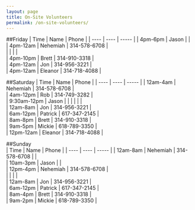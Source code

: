 ```yaml
---
layout: page
title: On-Site Volunteers
permalink: /on-site-volunteers/
---
```

##Friday
| Time | Name | Phone |
| ---- | ---- | ----- |
| 4pm-6pm  | Jason | |  
| 4pm-12am | Nehemiah | 314-578-6708 |  
| | | |  
| 4pm-10pm | Brett  | 314-910-3318 |  
| 4pm-12am | Jon   | 314-956-3221 |  
| 4pm-12am | Eleanor  | 314-718-4088 |  
  
##Saturday
| Time | Name | Phone |
| ---- | ---- | ----- |
| 12am-4am | Nehemiah | 314-578-6708 |  
| 4am-12pm | Rob   | 314-749-3282 |  
| 9:30am-12pm | Jason | | 
| | | |  
| 12am-8am | Jon   | 314-956-3221   |  
| 6am-12pm | Patrick  | 617-347-2145 |  
| 8am-8pm  | Brett  | 314-910-3318 |  
| 9am-5pm  | Mickie  | 618-789-3350 |  
| 12pm-12am | Eleanor  | 314-718-4088  |  
  
##Sunday  
| Time | Name | Phone |
| ---- | ---- | ----- |
| 12am-8am | Nehemiah | 314-578-6708 |  |  
| 10am-3pm | Jason  |  |  
| 12pm-4pm | Nehemiah | 314-578-6708 |  
| | | |  
| 12am-8am | Jon   | 314-956-3221 |  
| 6am-12pm | Patrick  | 617-347-2145  |  
| 8am-4pm  | Brett  | 314-910-3318 |  
| 9am-2pm  | Mickie  | 618-789-3350 |  
